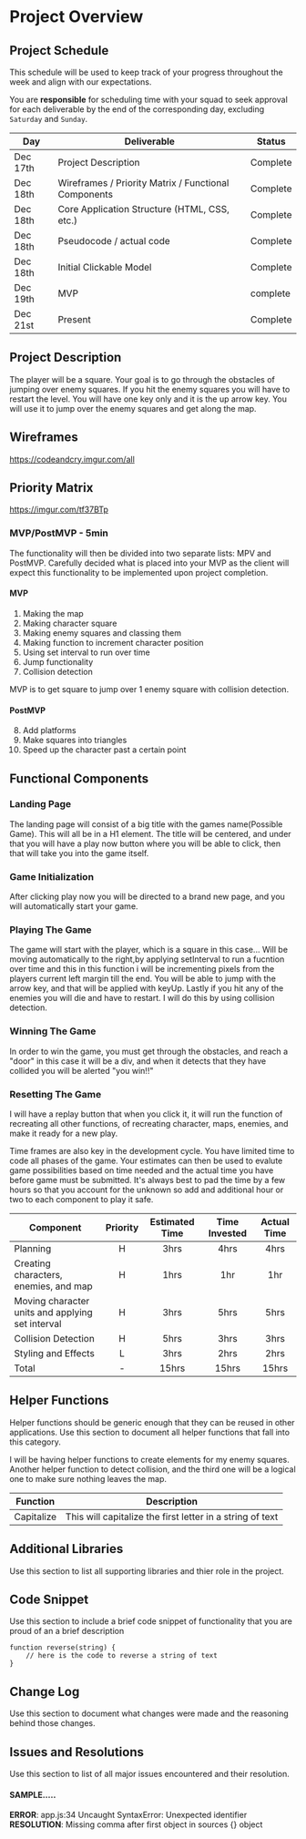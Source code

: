 # Project Overview

## Project Schedule

This schedule will be used to keep track of your progress throughout the week and align with our expectations.  

You are **responsible** for scheduling time with your squad to seek approval for each deliverable by the end of the corresponding day, excluding `Saturday` and `Sunday`.

|  Day | Deliverable | Status
|---|---| ---|
|Dec 17th| Project Description | Complete
|Dec 18th| Wireframes / Priority Matrix / Functional Components | Complete
|Dec 18th| Core Application Structure (HTML, CSS, etc.) | Complete
|Dec 18th| Pseudocode / actual code | Complete
|Dec 18th| Initial Clickable Model  | Complete
|Dec 19th| MVP | complete
|Dec 21st| Present | Complete


## Project Description

The player will be a square. Your goal is to go through the obstacles of jumping over enemy squares. If you hit the enemy squares you will have to restart the level. You will have one key only and it is the up arrow key. You will use it to jump over the enemy squares and get along the map.

## Wireframes

https://codeandcry.imgur.com/all

## Priority Matrix

https://imgur.com/tf37BTp

### MVP/PostMVP - 5min

The functionality will then be divided into two separate lists: MPV and PostMVP.  Carefully decided what is placed into your MVP as the client will expect this functionality to be implemented upon project completion.  

#### MVP 
1. Making the map
2. Making character square
3. Making enemy squares and classing them
4. Making function to increment character position
5. Using set interval to run over time
6. Jump functionality
7. Collision detection

MVP is to get square to jump over 1 enemy square with collision detection.

#### PostMVP 

8. Add platforms
9. Make squares into triangles
10. Speed up the character past a certain point

## Functional Components

### Landing Page
The landing page will consist of a big title with the games name(Possible Game). This will all be in a H1 element. The title will be centered, and under that you will have a play now button where you will be able to click, then that will take you into the game itself.

### Game Initialization
After clicking play now you will be directed to a brand new page, and you will automatically start your game.

### Playing The Game 
The game will start with the player, which is a square in this case... Will be moving automatically to the right,by applying setInterval to run a fucntion over time and this in this function i will be incrementing pixels from the players current left margin till the end. You will be able to jump with the arrow key, and that will be applied with keyUp. Lastly if you hit any of the enemies you will die and have to restart. I will do this by using collision detection.

### Winning The Game

In order to win the game, you must get through the obstacles, and reach a "door" in this case it will be a div, and when it detects that they have collided you will be alerted "you win!!"

### Resetting The Game

I will have a replay button that when you click it, it will run the function of recreating all other functions, of recreating character, maps, enemies, and make it ready for a new play.

Time frames are also key in the development cycle.  You have limited time to code all phases of the game.  Your estimates can then be used to evalute game possibilities based on time needed and the actual time you have before game must be submitted. It's always best to pad the time by a few hours so that you account for the unknown so add and additional hour or two to each component to play it safe.

| Component | Priority | Estimated Time | Time Invested | Actual Time |
| --- | :---: |  :---: | :---: | :---: |
| Planning | H | 3hrs| 4hrs | 4hrs |
| Creating characters, enemies, and map | H | 1hrs| 1hr | 1hr |
| Moving character units and applying set interval | H | 3hrs| 5hrs | 5hrs |
| Collision Detection | H | 5hrs| 3hrs | 3hrs |
| Styling and Effects | L | 3hrs| 2hrs | 2hrs |
| Total | - | 15hrs| 15hrs | 15hrs |

## Helper Functions
Helper functions should be generic enough that they can be reused in other applications. Use this section to document all helper functions that fall into this category.

I will be having helper functions to create elements for my enemy squares. Another helper function to detect collision, and the third one will be a logical one to make sure nothing leaves the map.

| Function | Description | 
| --- | :---: |  
| Capitalize | This will capitalize the first letter in a string of text | 

## Additional Libraries
 Use this section to list all supporting libraries and thier role in the project. 

## Code Snippet

Use this section to include a brief code snippet of functionality that you are proud of an a brief description  

```
function reverse(string) {
	// here is the code to reverse a string of text
}
```

## Change Log
 Use this section to document what changes were made and the reasoning behind those changes.  

## Issues and Resolutions
 Use this section to list of all major issues encountered and their resolution.

#### SAMPLE.....
**ERROR**: app.js:34 Uncaught SyntaxError: Unexpected identifier                                
**RESOLUTION**: Missing comma after first object in sources {} object
